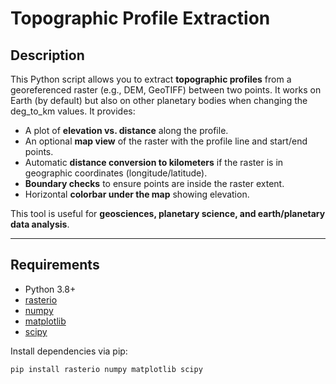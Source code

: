 # Topographic Profile Extraction

## Description

This Python script allows you to extract **topographic profiles** from a georeferenced raster (e.g., DEM, GeoTIFF) between two points. It works on Earth (by default) but also on other planetary bodies when changing the deg_to_km values. It provides:  

- A plot of **elevation vs. distance** along the profile.  
- An optional **map view** of the raster with the profile line and start/end points.  
- Automatic **distance conversion to kilometers** if the raster is in geographic coordinates (longitude/latitude).  
- **Boundary checks** to ensure points are inside the raster extent.  
- Horizontal **colorbar under the map** showing elevation.  

This tool is useful for **geosciences, planetary science, and earth/planetary data analysis**.

---

## Requirements

- Python 3.8+  
- [rasterio](https://rasterio.readthedocs.io/en/latest/)  
- [numpy](https://numpy.org/)  
- [matplotlib](https://matplotlib.org/)  
- [scipy](https://www.scipy.org/)  

Install dependencies via pip:

```bash
pip install rasterio numpy matplotlib scipy
